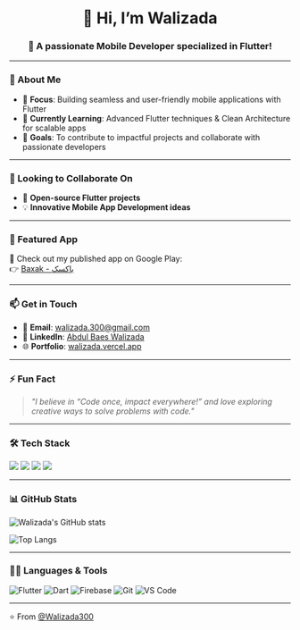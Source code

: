 <h1 align="center">👋 Hi, I’m Walizada</h1>
<h3 align="center">🌟 A passionate Mobile Developer specialized in Flutter!</h3>

---

### 👀 About Me

- 🎯 **Focus**: Building seamless and user-friendly mobile applications with Flutter  
- 🌱 **Currently Learning**: Advanced Flutter techniques & Clean Architecture for scalable apps  
- 🚀 **Goals**: To contribute to impactful projects and collaborate with passionate developers

---

### 💞️ Looking to Collaborate On

- 🔧 **Open-source Flutter projects**  
- 💡 **Innovative Mobile App Development ideas**

---

### 📱 Featured App

🎉 Check out my published app on Google Play:  
👉 [Baxak - باکسک](https://play.google.com/store/apps/details?id=com.walizada.baxak)

---

### 📫 Get in Touch

- 📧 **Email**: walizada.300@gmail.com  
- 💼 **LinkedIn**: [Abdul Baes Walizada](https://www.linkedin.com/in/abdulbaeswalizadah/)  
- 🌐 **Portfolio**: [walizada.vercel.app](http://walizada.vercel.app/)

---

### ⚡ Fun Fact

> *"I believe in “Code once, impact everywhere!” and love exploring creative ways to solve problems with code."*

---

### 🛠️ Tech Stack

<img src="https://img.shields.io/badge/Flutter-02569B?style=for-the-badge&logo=flutter&logoColor=white" />
<img src="https://img.shields.io/badge/Dart-0175C2?style=for-the-badge&logo=dart&logoColor=white" />
<img src="https://img.shields.io/badge/Firebase-FFCA28?style=for-the-badge&logo=firebase&logoColor=black" />
<img src="https://img.shields.io/badge/REST%20API-000000?style=for-the-badge&logo=api&logoColor=white" />

---

### 📊 GitHub Stats

![Walizada's GitHub stats](https://github-readme-stats.vercel.app/api?username=Walizada300&show_icons=true&theme=tokyonight)

![Top Langs](https://github-readme-stats.vercel.app/api/top-langs/?username=Walizada300&layout=compact&theme=tokyonight)

---

### 🧑‍💻 Languages & Tools

![Flutter](https://img.shields.io/badge/-Flutter-05122A?style=flat&logo=flutter)
![Dart](https://img.shields.io/badge/-Dart-05122A?style=flat&logo=dart)
![Firebase](https://img.shields.io/badge/-Firebase-05122A?style=flat&logo=firebase)
![Git](https://img.shields.io/badge/-Git-05122A?style=flat&logo=git)
![VS Code](https://img.shields.io/badge/-VS%20Code-05122A?style=flat&logo=visual-studio-code)

---

⭐️ From [@Walizada300](https://github.com/Walizada300)
